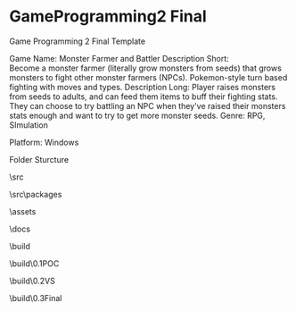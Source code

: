 # GameProgramming2 Final
 Game Programming 2 Final Template

Game Name: Monster Farmer and Battler
Description Short:  
Become a monster farmer (literally grow monsters from seeds) that grows monsters to fight other monster farmers (NPCs). Pokemon-style turn based fighting with moves and types.
Description Long:
Player raises monsters from seeds to adults, and can feed them items to buff their fighting stats. They can choose to try battling an NPC when they've raised their monsters stats enough and want to try to get more monster seeds.
Genre: RPG, SImulation

Platform: Windows

Folder Sturcture

\src

\src\packages

\assets

\docs

\build

\build\0.1POC

\build\0.2VS

\build\0.3Final
